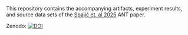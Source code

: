 This repository contains the accompanying artifacts, experiment results, and source data sets of the [Spajić et. al 2025](https://www.sciencedirect.com/science/article/pii/S1877050925007690) ANT paper.

Zenodo: [![DOI](https://zenodo.org/badge/DOI/10.5281/zenodo.14298565.svg)](https://doi.org/10.5281/zenodo.14298565)